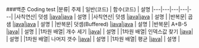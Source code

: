 ###백준 Coding test
|분류| 주제 | 일반(코드) | 함수(코드) | 설명
|---|---|---|---|---|
|사칙연산| 덧셈 |[java](https://www.acmicpc.net/source/48314503)|[java](https://www.acmicpc.net/source/51273505) | 설명 |
|사칙연산| 덧셈 |[java](https://www.acmicpc.net/source/51272621)|[java](https://www.acmicpc.net/source/51273279) | 설명 |
|반복문| 곱샘 |[java](https://www.acmicpc.net/source/51274939)|[java](https://www.acmicpc.net/source/51275122) | 설명 |
|반복문| 덧셈(Buffered) |[java](https://www.acmicpc.net/source/51321330)|[java](https://www.acmicpc.net/source/51378962) | 설명 |
|반복문| A+B-5 |[java](https://www.acmicpc.net/source/51404603)| | 설명 |
|1차원 배열| 개수 세기 |[java](https://www.acmicpc.net/source/51493582)| | 설명 |
|1차원 배열| 인덱스값 찾기 |[java](https://www.acmicpc.net/source/51505059)| | 설명 |
|1차원 배열| 나머지 갯수 |[java](https://www.acmicpc.net/source/51509011)| | 설명 |
|1차원 배열| 평균 |[java](https://www.acmicpc.net/source/51629699)| | 설명 |
